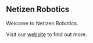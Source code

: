 ## Netizen Robotics

Welcome to Netizen Robotics. 

Visit our [website](https://www.netizenrobotcis.com) to find out more.
